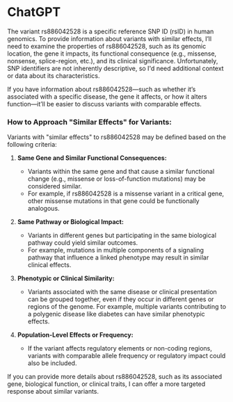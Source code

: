 # ChatGPT

The variant rs886042528 is a specific reference SNP ID (rsID) in human genomics. To provide information about variants with similar effects, I’ll need to examine the properties of rs886042528, such as its genomic location, the gene it impacts, its functional consequence (e.g., missense, nonsense, splice-region, etc.), and its clinical significance. Unfortunately, SNP identifiers are not inherently descriptive, so I'd need additional context or data about its characteristics.

If you have information about rs886042528—such as whether it’s associated with a specific disease, the gene it affects, or how it alters function—it’ll be easier to discuss variants with comparable effects.

### How to Approach "Similar Effects" for Variants:
Variants with "similar effects" to rs886042528 may be defined based on the following criteria:
1. **Same Gene and Similar Functional Consequences:**
   - Variants within the same gene and that cause a similar functional change (e.g., missense or loss-of-function mutations) may be considered similar.
   - For example, if rs886042528 is a missense variant in a critical gene, other missense mutations in that gene could be functionally analogous.

2. **Same Pathway or Biological Impact:**
   - Variants in different genes but participating in the same biological pathway could yield similar outcomes.
   - For example, mutations in multiple components of a signaling pathway that influence a linked phenotype may result in similar clinical effects.

3. **Phenotypic or Clinical Similarity:**
   - Variants associated with the same disease or clinical presentation can be grouped together, even if they occur in different genes or regions of the genome. For example, multiple variants contributing to a polygenic disease like diabetes can have similar phenotypic effects.

4. **Population-Level Effects or Frequency:**
   - If the variant affects regulatory elements or non-coding regions, variants with comparable allele frequency or regulatory impact could also be included.

If you can provide more details about rs886042528, such as its associated gene, biological function, or clinical traits, I can offer a more targeted response about similar variants.